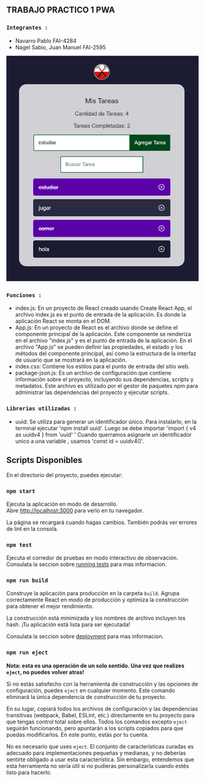 ## TRABAJO PRACTICO 1 PWA 

### `Integrantes :`
- Navarro Pablo FAI-4284
- Nagel Sabio, Juan Manuel FAI-2595


![alt text](image-1.png)

### `Funciones :`
- index.js:  En un proyecto de React creado usando Create React App, el      archivo index.js es el punto de entrada de la aplicación. Es donde la  aplicación React se monta en el DOM.  
- App.js: En un proyecto de React es el archivo donde se define el componente principal de la aplicación. Este componente se renderiza en el archivo "index.js" y es el punto de entrada de la aplicación. En el archivo "App.js" se pueden definir las propiedades, el estado y los métodos del componente principal, así como la estructura de la interfaz de usuario que se mostrará en la aplicación. 
- index.css:  Contiene los estilos para el punto  de entrada del sitio web.
- package-json.js: Es un archivo de configuración que contiene información sobre el proyecto, incluyendo sus dependencias, scripts y metadatos. Este archivo es utilizado por el gestor de paquetes npm para administrar las dependencias del proyecto y ejecutar scripts.

### `Librerias utilizadas :`
- uuid:  Se utiliza para generar un identificador único.
        Para instalarlo, en la terminal ejecutar 'npm install uuid'.
        Luego se debe importar 'import { v4 as uuidv4 } from 'uuid' '
        Cuando querramos asignarle un identificador unico a una variable , usamos 'const id = uuidv4()'.

## Scripts Disponibles

En el directorio del proyecto, puedes ejecutar:

### `npm start`

Ejecuta la aplicación en modo de desarrollo.\
Abre [http://localhost:3000](http://localhost:3000) para verlo en tu navegador.

La página se recargará cuando hagas cambios.
También podrás ver errores de lint en la consola.

### `npm test`

Ejecuta el corredor de pruebas en modo interactivo de observación.\
Consulata la seccion sobre [running tests](https://facebook.github.io/create-react-app/docs/running-tests) para mas informacion.

### `npm run build`

Construye la aplicación para producción en la carpeta `build`.
Agrupa correctamente React en modo de producción y optimiza la construcción para obtener el mejor rendimiento.

La construcción está minimizada y los nombres de archivo incluyen los hash.
¡Tu aplicación está lista para ser ejecutada!

Consulata la seccion sobre [deployment](https://facebook.github.io/create-react-app/docs/deployment) para mas informacion.

### `npm run eject`

**Nota: esta es una operación de un solo sentido. Una vez que realizes `eject`, no puedes volver atras!**

Si no estás satisfecho con la herramienta de construcción y las opciones de configuración, puedes `eject` en cualquier momento. Este comando eliminará la única dependencia de construcción de tu proyecto.

En su lugar, copiará todos los archivos de configuración y las dependencias transitivas (webpack, Babel, ESLint, etc.) directamente en tu proyecto para que tengas control total sobre ellos. Todos los comandos excepto `eject` seguirán funcionando, pero apuntarán a los scripts copiados para que puedas modificarlos. En este punto, estás por tu cuenta.

No es necesario que uses `eject`. El conjunto de características curadas es adecuado para implementaciones pequeñas y medianas, y no deberías sentirte obligado a usar esta característica. Sin embargo, entendemos que esta herramienta no sería útil si no pudieras personalizarla cuando estés listo para hacerlo.




